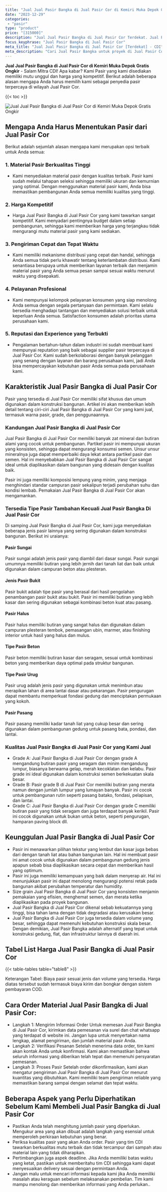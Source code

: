 ```yaml
---
title: "Jual Jual Pasir Bangka di Jual Pasir Cor di Kemiri Muka Depok Gratis Ongkir"
date: "2023-12-29"
categories:
 - "pasir"
type: "product"
price: "[315000]"
description: "Jual Jual Pasir Bangka di Jual Pasir Cor Terdekat. Jual Pasir Bangka ini sering digunakan dalam proyek konstruksi sebagai bahan campuran yang berkualitas dan halus. Silakan hubungi kami untuk informasi lebih lanjut."
focus_keyphrase: "Jual Pasir Bangka di Jual Pasir Cor"
meta_title: "Jual Jual Pasir Bangka di Jual Pasir Cor [Terdekat] - CDI"
meta_description: "Cari Jual Pasir Bangka untuk proyek di Jual Pasir Cor? Kami menyediakan Jual Pasir Bangka berkualitas untuk bahan campuran. Raih penawaran terbaik sekarang."
---
```


**Jual Jual Pasir Bangka di Jual Pasir Cor di Kemiri Muka Depok Gratis Ongkir** - Salam Mitra CDI! Apa kabar? Kami Pasir yang kami disediakan memiliki mutu unggul dan harga yang kompetitif. Berikut adalah beberapa alasan mengapa Anda harus memilih kami sebagai penyedia pasir terpercaya di wilayah Jual Pasir Cor.

{{< toc >}}

![Jual Jual Pasir Bangka di Jual Pasir Cor di Kemiri Muka Depok Gratis Ongkir](/images/pasir/pasir-bangunan-24.jpg)

## Mengapa Anda Harus Menentukan Pasir dari Jual Pasir Cor

Berikut adalah sejumlah alasan mengapa kami merupakan opsi terbaik untuk Anda semua:

### 1. Material Pasir Berkualitas Tinggi

*   Kami menyediakan material pasir dengan kualitas terbaik. Pasir kami sudah melalui tahapan seleksi sehingga memiliki ukuran dan kemurnian yang optimal. Dengan menggunakan material pasir kami, Anda bisa memastikan pembangunan Anda semua memiliki kualitas yang tinggi.

### 2. Harga Kompetitif

*   Harga Jual Pasir Bangka di Jual Pasir Cor yang kami tawarkan sangat kompetitif. Kami menyadari pentingnya budget dalam setiap pembangunan, sehingga kami memberikan harga yang terjangkau tidak mengurangi mutu material pasir yang kami sediakan.

### 3. Pengiriman Cepat dan Tepat Waktu

*   Kami memiliki mekanisme distribusi yang cepat dan handal, sehingga Anda semua tidak perlu khawatir tentang keterlambatan distribusi. Kami senantiasa berupaya untuk memberikan layanan terbaik dan menjamin material pasir yang Anda semua pesan sampai sesuai waktu menurut waktu yang disepakati.

### 4. Pelayanan Profesional

*   Kami mempunyai kelompok pelayanan konsumen yang siap menolong Anda semua dengan segala pertanyaan dan permintaan. Kami selalu bersedia menghadapi tantangan dan menyediakan solusi terbaik untuk keperluan Anda semua. Satisfaction konsumen adalah prioritas utama perusahaan kami.

### 5. Reputasi dan Experience yang Terbukti

*   Pengalaman bertahun-tahun dalam industri ini sudah membuat kami mempunyai reputation yang baik sebagai supplier pasir terpercaya di Jual Pasir Cor. Kami sudah berkolaborasi dengan banyak pelanggan yang senang dengan layanan dan barang perusahaan kami, jadi Anda bisa mempercayakan kebutuhan pasir Anda semua pada perusahaan kami.

## Karakteristik Jual Pasir Bangka di Jual Pasir Cor

Pasir yang tersedia di Jual Pasir Cor memiliki sifat khusus dan umum digunakan dalam konstruksi bangunan. Artikel ini akan memberikan lebih detail tentang ciri-ciri Jual Pasir Bangka di Jual Pasir Cor yang kami jual, termasuk warna pasir, grade, dan penggunaannya.

### Kandungan Jual Pasir Bangka di Jual Pasir Cor

Jual Pasir Bangka di Jual Pasir Cor memiliki banyak zat mineral dan butiran alami yang cocok untuk pembangunan. Partikel pasir ini mempunyai ukuran yang konsisten, sehingga dapat mengurangi konsumsi semen. Unsur unsur mineralnya juga dapat memperbaiki daya lekat antara partikel pasir dan semen. Hal ini menyebabkan Jual Pasir Bangka di Jual Pasir Cor sangat ideal untuk diaplikasikan dalam bangunan yang didesain dengan kualitas baik.

Pasir ini juga memiliki komposisi lempung yang minim, yang menjaga menghindari standar campuran pasir sekalipun terjadi perubahan suhu dan kondisi lembab. Pemakaian Jual Pasir Bangka di Jual Pasir Cor akan mengamankan.

### Tersedia Tipe Pasir Tambahan Kecuali Jual Pasir Bangka Di Jual Pasir Cor

Di samping Jual Pasir Bangka di Jual Pasir Cor, kami juga menyediakan beberapa jenis pasir lainnya yang sering digunakan dalam konstruksi bangunan. Berikut ini uraianya:

#### Pasir Sungai

Pasir sungai adalah jenis pasir yang diambil dari dasar sungai. Pasir sungai umumnya memiliki butiran yang lebih jernih dari tanah liat dan baik untuk digunakan dalam campuran beton atau plesteran.

#### Jenis Pasir Bukit

Pasir bukit adalah tipe pasir yang berasal dari hasil pengolahan penambangan pasir bukit atau bukit. Pasir ini memiliki butiran yang lebih kasar dan sering digunakan sebagai kombinasi beton kuat atau pasang.

#### Pasir Halus

Pasir halus memiliki butiran yang sangat halus dan digunakan dalam campuran plesteran tembok, pemasangan ubin, marmer, atau finishing interior untuk hasil yang halus dan mulus.

#### Tipe Pasir Beton

Pasir beton memiliki butiran kasar dan seragam, sesuai untuk kombinasi beton yang memberikan daya optimal pada struktur bangunan.

#### Tipe Pasir Urug

Pasir urug adalah jenis pasir yang digunakan untuk menimbun atau merapikan lahan di area lantai dasar atau pekarangan. Pasir pengurugan dapat membantu memperkuat fondasi gedung dan menciptakan permukaan yang kokoh.

#### Pasir Pasang

Pasir pasang memiliki kadar tanah liat yang cukup besar dan sering digunakan dalam pembangunan gedung untuk pasang bata, pondasi, dan lantai.

### Kualitas Jual Pasir Bangka di Jual Pasir Cor yang Kami Jual

*   Grade A: Jual Pasir Bangka di Jual Pasir Cor dengan grade A mengandung butiran pasir yang seragam dan minim mengandung lumpur, biasanya berwarna gelap, merah kecoklatan dan kelabu. Pasir grade ini ideal digunakan dalam konstruksi semen berkekuatan skala besar.
*   Grade B: Pasir grade B di Jual Pasir Cor memiliki butiran yang merata namun dengan jumlah lumpur yang lumayan banyak. Pasir ini cocok untuk pembangunan rutin seperti pasang batako, fondasi, pelapisan, dan lantai.
*   Grade C: Jual Pasir Bangka di Jual Pasir Cor dengan grade C memiliki butiran pasir yang tidak seragam dan juga terdapat banyak kerikil. Pasir ini cocok digunakan untuk bukan untuk beton, seperti pengurugan, hamparan paving block dll.

## Keunggulan Jual Pasir Bangka di Jual Pasir Cor

*   Pasir ini menawarkan pilihan tekstur yang lembut dan kasar juga bebas dari dengan tanah liat atau bahan bangunan lain. Hal ini membuat pasir ini amat cocok untuk digunakan dalam pembangunan gedung jenis apapun sebab bisa diaplikasikan secara cepat dan memberikan hasil yang optimum.
*   Pasir ini juga memiliki kemampuan yang baik dalam menyerap air. Hal ini menunjukkan pasir ini dapat menolong mengurangi potensi retak pada bangunan akibat perubahan temperatur dan humidity.
*   Size grain Jual Pasir Bangka di Jual Pasir Cor yang konsisten menjamin pemakaian yang efisien, menghemat semen, dan merata ketika diaplikasikan pada proyek bangunan.
*   Jual Pasir Bangka di Jual Pasir Cor dikenal sebab kekuatannya yang tinggi, bisa tahan lama dengan tidak degradasi atau kerusakan besar.
*   Jual Pasir Bangka di Jual Pasir Cor juga tersedia dalam volume yang besar, sehingga dapat memenuhi kebutuhan konstruksi skala besar. Dengan demikian, Jual Pasir Bangka adalah alternatif yang tepat untuk konstruksi gedung, flat, dan infrastruktur lainnya di daerah ini.

## Tabel List Harga Jual Pasir Bangka di Jual Pasir Cor

{{< table-tables table="table8" >}}

Keterangan Tabel: Biaya pasir sesuai jenis dan volume yang tersedia. Harga diatas tersebut sudah termasuk biaya kirim dan bongkar dengan sistem pembayaran COD.

## Cara Order Material Jual Pasir Bangka di Jual Pasir Cor:

*   Langkah 1: Mengirim Informasi Order
Untuk memesan Jual Pasir Bangka di Jual Pasir Cor, kirimkan data pemesanan via surel dan chat whatsapp yang terdapat di website ini. Jangan lupa untuk menyertakan nama lengkap, alamat pengiriman, dan jumlah material pasir Anda.
*   Langkah 2: Verifikasi Pesanan
Setelah menerima data order, tim kami akan kontak Anda untuk konfirmasi. Kami akan memastikan bahwa seluruh informasi yang diberikan telah tepat dan memenuhi persyaratan pemesanan.
*   Langkah 3: Proses Pasir
Setelah order dikonfirmasikan, kami akan mengatur pengiriman Jual Pasir Bangka di Jual Pasir Cor menurut kuantitas yang dibutuhkan. Kami memiliki team pengiriman reliable yang memastikan barang sampai dengan selamat dan tepat waktu.

## Beberapa Aspek yang Perlu Diperhatikan Sebelum Kami Membeli Jual Pasir Bangka di Jual Pasir Cor

*   Pastikan Anda telah menghitung jumlah pasir yang diperlukan. Mengukur area yang akan dibuat adalah langkah yang esensial untuk memperoleh perkiraan kebutuhan yang benar.
*   Periksa kualitas pasir yang akan Anda order. Pasir yang tim CDI tawarkan berkualitas mutu terbaik dan tidak tercampur dari sampah atau material lain yang tidak diharapkan.
*   Pertimbangkan juga aspek deadline. Jika Anda memiliki batas waktu yang ketat, pastikan untuk memberitahu tim CDI sehingga kami dapat menyesuaikan delivery sesuai dengan permintaan Anda.
*   Jangan malu untuk mencari informasi kepada kami jika Anda memiliki masalah atau keraguan sebelum melaksanakan pembelian. Tim kami mampu menolong dan memberikan informasi yang Anda perlukan..